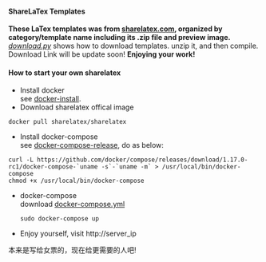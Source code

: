 #### ShareLaTex Templates
**These LaTex templates was from [sharelatex.com](https://www.sharelatex.com), organized by category/template name including its .zip file and preview image.**
*[download.py](./download.py)* shows how to download templates. unzip it, and then compile. 
Download Link will be update soon!
**Enjoying your work!**

#### How to start your own sharelatex
* Install docker    
  see [docker-install](https://github.com/docker/docker-install).
* Download sharelatex offical image 
```shell
docker pull sharelatex/sharelatex
```
* Install docker-compose    
  see [docker-compose-release](https://github.com/docker/compose/releases), do as below:
```shell
curl -L https://github.com/docker/compose/releases/download/1.17.0-rc1/docker-compose-`uname -s`-`uname -m` > /usr/local/bin/docker-compose
chmod +x /usr/local/bin/docker-compose
```

* docker-compose    
  download [docker-compose.yml](https://github.com/sharelatex/sharelatex/blob/master/docker-compose.yml)

  ```
  sudo docker-compose up
  ```

* Enjoy yourself, visit http://server_ip

本来是写给女票的，现在给更需要的人吧!
  ​
